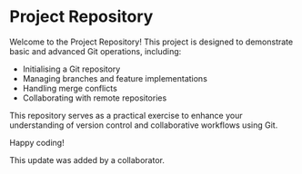# Project Repository

Welcome to the Project Repository! This project is designed to demonstrate basic and advanced Git operations, including:

- Initialising a Git repository
- Managing branches and feature implementations
- Handling merge conflicts
- Collaborating with remote repositories

This repository serves as a practical exercise to enhance your understanding of version control and collaborative workflows using Git.

Happy coding!

This update was added by a collaborator.

